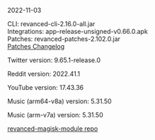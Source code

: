 2022-11-03
  
CLI: revanced-cli-2.16.0-all.jar  
Integrations: app-release-unsigned-v0.66.0.apk  
Patches: revanced-patches-2.102.0.jar  
[Patches Changelog](https://github.com/revanced/revanced-patches/releases/tag/v2.102.0)  

Twitter version: 9.65.1-release.0  

Reddit version: 2022.41.1  

YouTube version: 17.43.36  

Music (arm64-v8a) version: 5.31.50  

Music (arm-v7a) version: 5.31.50  

[revanced-magisk-module repo](https://github.com/j-hc/revanced-magisk-module)
